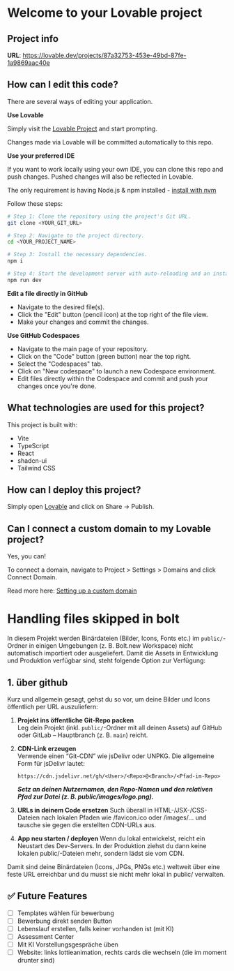 # Welcome to your Lovable project

## Project info

**URL**: https://lovable.dev/projects/87a32753-453e-49bd-87fe-1a9869aac40e

## How can I edit this code?

There are several ways of editing your application.

**Use Lovable**

Simply visit the [Lovable Project](https://lovable.dev/projects/87a32753-453e-49bd-87fe-1a9869aac40e) and start prompting.

Changes made via Lovable will be committed automatically to this repo.

**Use your preferred IDE**

If you want to work locally using your own IDE, you can clone this repo and push changes. Pushed changes will also be reflected in Lovable.

The only requirement is having Node.js & npm installed - [install with nvm](https://github.com/nvm-sh/nvm#installing-and-updating)

Follow these steps:

```sh
# Step 1: Clone the repository using the project's Git URL.
git clone <YOUR_GIT_URL>

# Step 2: Navigate to the project directory.
cd <YOUR_PROJECT_NAME>

# Step 3: Install the necessary dependencies.
npm i

# Step 4: Start the development server with auto-reloading and an instant preview.
npm run dev
```

**Edit a file directly in GitHub**

- Navigate to the desired file(s).
- Click the "Edit" button (pencil icon) at the top right of the file view.
- Make your changes and commit the changes.

**Use GitHub Codespaces**

- Navigate to the main page of your repository.
- Click on the "Code" button (green button) near the top right.
- Select the "Codespaces" tab.
- Click on "New codespace" to launch a new Codespace environment.
- Edit files directly within the Codespace and commit and push your changes once you're done.

## What technologies are used for this project?

This project is built with:

- Vite
- TypeScript
- React
- shadcn-ui
- Tailwind CSS

## How can I deploy this project?

Simply open [Lovable](https://lovable.dev/projects/87a32753-453e-49bd-87fe-1a9869aac40e) and click on Share -> Publish.

## Can I connect a custom domain to my Lovable project?

Yes, you can!

To connect a domain, navigate to Project > Settings > Domains and click Connect Domain.

Read more here: [Setting up a custom domain](https://docs.lovable.dev/tips-tricks/custom-domain#step-by-step-guide)



# Handling files skipped in bolt

In diesem Projekt werden Binärdateien (Bilder, Icons, Fonts etc.) im `public/`-Ordner in einigen Umgebungen (z. B. Bolt.new Workspace) nicht automatisch importiert oder ausgeliefert. Damit die Assets in Entwicklung und Produktion verfügbar sind, steht folgende Option zur Verfügung:

## 1. über github

Kurz und allgemein gesagt, gehst du so vor, um deine Bilder und Icons öffentlich per URL auszuliefern:

1. **Projekt ins öffentliche Git-Repo packen**  
   Leg dein Projekt (inkl. `public/`-Ordner mit all deinen Assets) auf GitHub oder GitLab – Hauptbranch (z. B. `main`) reicht.

2. **CDN-Link erzeugen**  
   Verwende einen “Git-CDN” wie jsDelivr oder UNPKG. Die allgemeine Form für jsDelivr lautet:
   ```text
   https://cdn.jsdelivr.net/gh/<User>/<Repo>@<Branch>/<Pfad-im-Repo>
   ```
    ***Setz an <User> deinen Nutzernamen, <Repo> den Repo-Namen und <Pfad-im-Repo> den relativen Pfad zur Datei (z. B. public/images/logo.png).***

3. **URLs in deinem Code ersetzen**
   Such überall in HTML-/JSX-/CSS-Dateien nach lokalen Pfaden wie /favicon.ico oder /images/... und tausche sie gegen die erstellten CDN-URLs aus.

4. **App neu starten / deployen**
   Wenn du lokal entwickelst, reicht ein Neustart des Dev-Servers. In der Produktion ziehst du dann keine lokalen public/-Dateien mehr, sondern lädst sie vom CDN.

Damit sind deine Binärdateien (Icons, JPGs, PNGs etc.) weltweit über eine feste URL erreichbar und du musst sie nicht mehr lokal in public/ verwalten.

## ✅ Future Features

- [ ] Templates wählen für bewerbung
- [ ] Bewerbung direkt senden Button
- [ ] Lebenslauf erstellen, falls keiner vorhanden ist (mit KI)
- [ ] Assessment Center
- [ ] Mit KI Vorstellungsgespräche üben
- [ ] Website: links lottieanimation, rechts cards die wechseln (die im moment drunter sind)